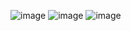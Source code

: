 ![image](https://github.com/user-attachments/assets/5a7fcd4f-cabb-4cd8-87cc-6b7d894d42ea)
![image](https://github.com/user-attachments/assets/903e61c2-1b4b-44c5-b2ff-16d4c2ccb556)
![image](https://github.com/user-attachments/assets/18624bf2-1b4d-46ec-9a56-2fdedc92c58d)
